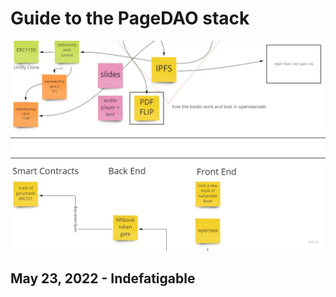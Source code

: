 # Guide to the PageDAO stack
![Diagram of PageDAO Stack](https://github.com/PageDAO/.github/raw/main/Website%20Wireframing.jpg)

## May 23, 2022 - Indefatigable
